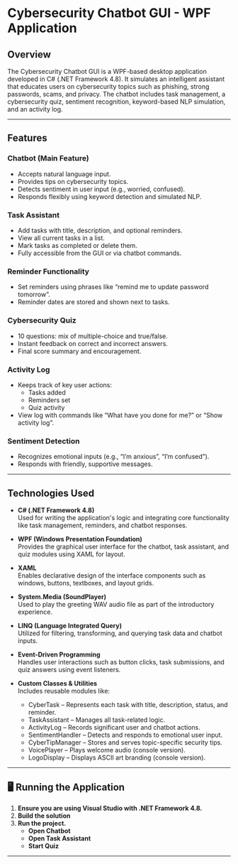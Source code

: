 # Cybersecurity Chatbot GUI - WPF Application

## Overview
The Cybersecurity Chatbot GUI is a WPF-based desktop application developed in C# (.NET Framework 4.8). It simulates an intelligent assistant that educates users on cybersecurity topics such as phishing, strong passwords, scams, and privacy. The chatbot includes task management, a cybersecurity quiz, sentiment recognition, keyword-based NLP simulation, and an activity log.

---

## Features

### Chatbot (Main Feature)
- Accepts natural language input.
- Provides tips on cybersecurity topics.
- Detects sentiment in user input (e.g., worried, confused).
- Responds flexibly using keyword detection and simulated NLP.

### Task Assistant
- Add tasks with title, description, and optional reminders.
- View all current tasks in a list.
- Mark tasks as completed or delete them.
- Fully accessible from the GUI or via chatbot commands.

### Reminder Functionality
- Set reminders using phrases like “remind me to update password tomorrow”.
- Reminder dates are stored and shown next to tasks.

### Cybersecurity Quiz
- 10 questions: mix of multiple-choice and true/false.
- Instant feedback on correct and incorrect answers.
- Final score summary and encouragement.

### Activity Log
- Keeps track of key user actions:
  - Tasks added
  - Reminders set
  - Quiz activity
- View log with commands like “What have you done for me?” or “Show activity log”.

### Sentiment Detection
- Recognizes emotional inputs (e.g., “I’m anxious”, “I’m confused”).
- Responds with friendly, supportive messages.

---

## Technologies Used

- **C# (.NET Framework 4.8)**  
  Used for writing the application's logic and integrating core functionality like task management, reminders, and chatbot responses.

- **WPF (Windows Presentation Foundation)**  
  Provides the graphical user interface for the chatbot, task assistant, and quiz modules using XAML for layout.

- **XAML**  
  Enables declarative design of the interface components such as windows, buttons, textboxes, and layout grids.

- **System.Media (SoundPlayer)**  
  Used to play the greeting WAV audio file as part of the introductory experience.

- **LINQ (Language Integrated Query)**  
  Utilized for filtering, transforming, and querying task data and chatbot inputs.

- **Event-Driven Programming**  
  Handles user interactions such as button clicks, task submissions, and quiz answers using event listeners.

- **Custom Classes & Utilities**  
  Includes reusable modules like:
  - CyberTask – Represents each task with title, description, status, and reminder.
  - TaskAssistant – Manages all task-related logic.
  - ActivityLog – Records significant user and chatbot actions.
  - SentimentHandler – Detects and responds to emotional user input.
  - CyberTipManager – Stores and serves topic-specific security tips.
  - VoicePlayer – Plays welcome audio (console version).
  - LogoDisplay – Displays ASCII art branding (console version).

---

## 🖥️ Running the Application

1. **Ensure you are using Visual Studio with .NET Framework 4.8.**
2. **Build the solution**
3. **Run the project.**
   - **Open Chatbot**
   - **Open Task Assistant**
   - **Start Quiz**

---

